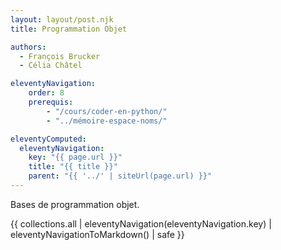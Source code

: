 ```yaml
---
layout: layout/post.njk 
title: Programmation Objet

authors: 
  - François Brucker
  - Célia Châtel

eleventyNavigation:
    order: 8
    prerequis:
        - "/cours/coder-en-python/"
        - "../mémoire-espace-noms/"

eleventyComputed:
  eleventyNavigation:
    key: "{{ page.url }}"
    title: "{{ title }}"
    parent: "{{ '../' | siteUrl(page.url) }}"
---
```


<!-- début résumé -->

Bases de programmation objet.

<!-- end résumé -->

{{ collections.all | eleventyNavigation(eleventyNavigation.key) | eleventyNavigationToMarkdown() | safe }}